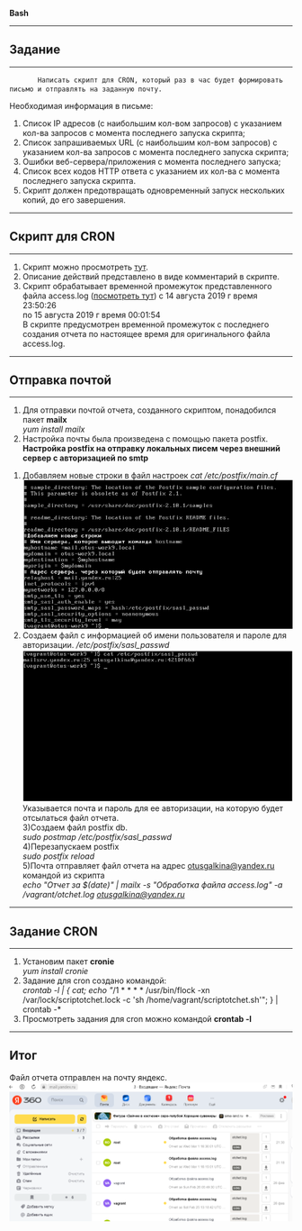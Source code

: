  **Bash**
___________________________________________
## **Задание**
___________________________________________
           Написать скрипт для CRON, который раз в час будет формировать письмо и отправлять на заданную почту.
Необходимая информация в письме:
1. Список IP адресов (с наибольшим кол-вом запросов) с указанием кол-ва запросов c момента последнего запуска скрипта;
2. Список запрашиваемых URL (с наибольшим кол-вом запросов) с указанием кол-ва запросов c момента последнего запуска скрипта;
3. Ошибки веб-сервера/приложения c момента последнего запуска;
4. Список всех кодов HTTP ответа с указанием их кол-ва с момента последнего запуска скрипта.
5. Скрипт должен предотвращать одновременный запуск нескольких копий, до его завершения.
_____________________________________________________________________
## **Скрипт для СRON**
_____________________________________________________________________
1. Скрипт можно просмотреть [тут](./scriptotchet.sh).
2. Описание действий представлено в виде комментарий в скрипте.
3. Скрипт обрабатывает временной промежуток представленного файла access.log ([посмотреть тут](./access.log))
с 14 августа 2019 г время 23:50:26 <br>
по 15 августа 2019 г время 00:01:54 <br>
В скрипте предусмотрен временной промежуток с последнего создания отчета по настоящее время для оригинального файла access.log.
______________________________________________
## **Отправка почтой**
______________________________________________
1. Для отправки почтой отчета, созданного скриптом, понадобился пакет **mailx**<br>
*yum install mailx*<br>
2. Настройка почты была произведена с помощью пакета postfix.<br>
**Настройка postfix на отправку локальных писем через внешний сервер с авторизацией по smtp**<br>
1) Добавляем новые строки в файл настроек *cat /etc/postfix/main.cf*<br>
![Правка файла main.cf](картинки/1.png)<br>
2) Создаем файл с информацией об имени пользователя и пароле для авторизации. */etc/postfix/sasl_passwd*<br>
![Правка файла sasl_passwd](картинки/2.png)<br>
Указывается почта и пароль для ее авторизации, на которую будет отсылаться файл отчета.<br>
3)Создаем  файл postfix db.<br>
*sudo postmap /etc/postfix/sasl_passwd*<br>
4)Перезапускаем postfix<br>
*sudo postfix reload*<br>
5)Почта отправляет файл отчета на адрес otusgalkina@yandex.ru командой из скрипта<br>
*echo "Отчет за $(date)" | mailx -s "Обработка файла access.log" -a /vagrant/otchet.log otusgalkina@yandex.ru*<br>
______________________________________________
## **Задание CRON**
______________________________________________
1. Установим пакет **cronie**<br>
*yum install cronie*<br>
2. Задание для cron создано командой:<br>
*crontab -l | { cat; echo "*/1 * * * * /usr/bin/flock -xn /var/lock/scriptotchet.lock -c 'sh /home/vagrant/scriptotchet.sh'"; } | crontab -*<br>
3. Просмотреть задания для cron можно командой **crontab -l**<br>
____________________________________________
## **Итог**
Файл отчета отправлен на почту яндекс.<br>
![Итог](картинки/3.png)
